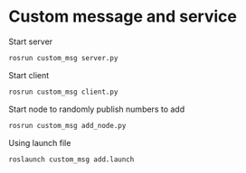 # Custom message and service

Start server

```sh
rosrun custom_msg server.py
```

Start client

```sh
rosrun custom_msg client.py
```

Start node to randomly publish numbers to add

```sh
rosrun custom_msg add_node.py
```

Using launch file

```sh
roslaunch custom_msg add.launch
```
